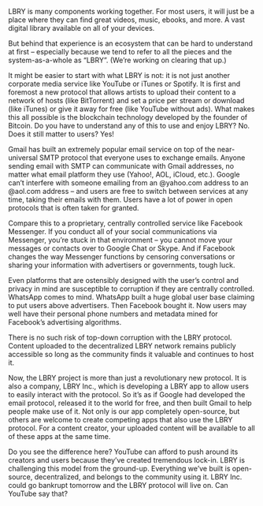 <!-- TITLE: What Is LBRY? -->
<!-- SUBTITLE: What is LBRY exactly – is it a protocol, an app, a website, a company? -->

LBRY is many components working together. For most users, it will just be a place where they can find great videos, music, ebooks, and more. A vast digital library available on all of your devices.

But behind that experience is an ecosystem that can be hard to understand at first – especially because we tend to refer to all the pieces and the system-as-a-whole as “LBRY”. (We’re working on clearing that up.)

It might be easier to start with what LBRY is not: it is not just another corporate media service like YouTube or iTunes or Spotify. It is first and foremost a new protocol that allows artists to upload their content to a network of hosts (like BitTorrent) and set a price per stream or download (like iTunes) or give it away for free (like YouTube without ads). What makes this all possible is the blockchain technology developed by the founder of Bitcoin. Do you have to understand any of this to use and enjoy LBRY? No. Does it still matter to users? Yes!

Gmail has built an extremely popular email service on top of the near-universal SMTP protocol that everyone uses to exchange emails. Anyone sending email with SMTP can communicate with Gmail addresses, no matter what email platform they use (Yahoo!, AOL, iCloud, etc.). Google can’t interfere with someone emailing from an @yahoo.com address to an @aol.com address – and users are free to switch between services at any time, taking their emails with them. Users have a lot of power in open protocols that is often taken for granted.

Compare this to a proprietary, centrally controlled service like Facebook Messenger. If you conduct all of your social communications via Messenger, you’re stuck in that environment – you cannot move your messages or contacts over to Google Chat or Skype. And if Facebook changes the way Messenger functions by censoring conversations or sharing your information with advertisers or governments, tough luck.

Even platforms that are ostensibly designed with the user’s control and privacy in mind are susceptible to corruption if they are centrally controlled. WhatsApp comes to mind. WhatsApp built a huge global user base claiming to put users above advertisers. Then Facebook bought it. Now users may well have their personal phone numbers and metadata mined for Facebook’s advertising algorithms.

There is no such risk of top-down corruption with the LBRY protocol. Content uploaded to the decentralized LBRY network remains publicly accessible so long as the community finds it valuable and continues to host it.

Now, the LBRY project is more than just a revolutionary new protocol. It is also a company, LBRY Inc., which is developing a LBRY app to allow users to easily interact with the protocol. So it’s as if Google had developed the email protocol, released it to the world for free, and then built Gmail to help people make use of it. Not only is our app completely open-source, but others are welcome to create competing apps that also use the LBRY protocol. For a content creator, your uploaded content will be available to all of these apps at the same time.

Do you see the difference here? YouTube can afford to push around its creators and users because they’ve created tremendous lock-in. LBRY is challenging this model from the ground-up. Everything we’ve built is open-source, decentralized, and belongs to the community using it. LBRY Inc. could go bankrupt tomorrow and the LBRY protocol will live on. Can YouTube say that?
